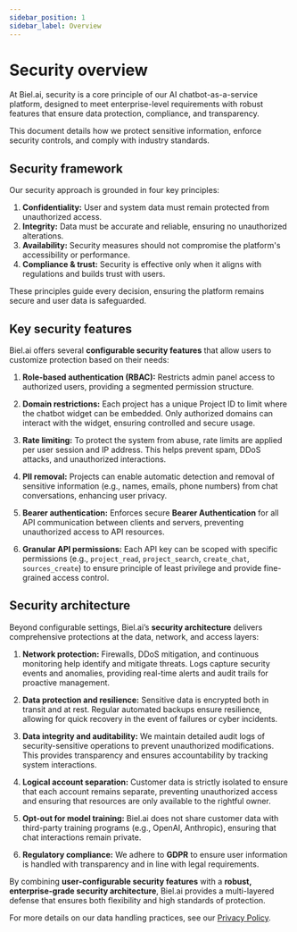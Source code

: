 ```yaml
---
sidebar_position: 1
sidebar_label: Overview
---
```


# Security overview

At Biel.ai, security is a core principle of our AI chatbot-as-a-service platform, designed to meet enterprise-level requirements with robust features that ensure data protection, compliance, and transparency.  

This document details how we protect sensitive information, enforce security controls, and comply with industry standards.

## Security framework

Our security approach is grounded in four key principles:  

1. **Confidentiality:** User and system data must remain protected from unauthorized access.  
2. **Integrity:** Data must be accurate and reliable, ensuring no unauthorized alterations.  
3. **Availability:** Security measures should not compromise the platform's accessibility or performance.  
4. **Compliance & trust:** Security is effective only when it aligns with regulations and builds trust with users.

These principles guide every decision, ensuring the platform remains secure and user data is safeguarded.

## Key security features

Biel.ai offers several **configurable security features** that allow users to customize protection based on their needs:  

1. **Role-based authentication (RBAC):** Restricts admin panel access to authorized users, providing a segmented permission structure.  
2. **Domain restrictions:** Each project has a unique Project ID to limit where the chatbot widget can be embedded. Only authorized domains can interact with the widget, ensuring controlled and secure usage.

3. **Rate limiting:** To protect the system from abuse, rate limits are applied per user session and IP address. This helps prevent spam, DDoS attacks, and unauthorized interactions.

4. **PII removal:** Projects can enable automatic detection and removal of sensitive information (e.g., names, emails, phone numbers) from chat conversations, enhancing user privacy.

5. **Bearer authentication:** Enforces secure **Bearer Authentication** for all API communication between clients and servers, preventing unauthorized access to API resources.

6. **Granular API permissions:** Each API key can be scoped with specific permissions (e.g., `project_read`, `project_search`, `create_chat`, `sources_create`) to ensure principle of least privilege and provide fine-grained access control.

## Security architecture

Beyond configurable settings, Biel.ai’s **security architecture** delivers comprehensive protections at the data, network, and access layers:  

1. **Network protection:** Firewalls, DDoS mitigation, and continuous monitoring help identify and mitigate threats. Logs capture security events and anomalies, providing real-time alerts and audit trails for proactive management.

2. **Data protection and resilience:** Sensitive data is encrypted both in transit and at rest. Regular automated backups ensure resilience, allowing for quick recovery in the event of failures or cyber incidents.

3. **Data integrity and auditability:** We maintain detailed audit logs of security-sensitive operations to prevent unauthorized modifications. This provides transparency and ensures accountability by tracking system interactions.

4. **Logical account separation:** Customer data is strictly isolated to ensure that each account remains separate, preventing unauthorized access and ensuring that resources are only available to the rightful owner.

5. **Opt-out for model training:** Biel.ai does not share customer data with third-party training programs (e.g., OpenAI, Anthropic), ensuring that chat interactions remain private.

6. **Regulatory compliance:** We adhere to **GDPR** to ensure user information is handled with transparency and in line with legal requirements.

By combining **user-configurable security features** with a **robust, enterprise-grade security architecture**, Biel.ai provides a multi-layered defense that ensures both flexibility and high standards of protection.

For more details on our data handling practices, see our [Privacy Policy](https://biel.ai/privacy).  
